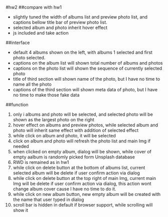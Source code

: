 
#hw2
##compare with hw1
- slightly tuned the width of albums list and preview photo list, and captions bellow title bar of preview photo list.
- selected album and photo inherit hover effect
- js included and take action

##interface
- default 4 albums shown on the left, with albums 1 selected and first photo selected.
- captions on the album list will shown total number of albums and photos
- captions on the photo list will shown the sequence of currently selected photo
- title of third section will shown name of the photo, but I have no time to name all the photo
- captions of the third section will shown meta data of photo, but I have no time to make those fake data

##function
1. only i albums and photo will be selected, and selected photo will be shown as the largest photo on the right
2. hover effect on albums and preview photos, while selected album and photo will inherit same effect with addition of selected effect
3. while click on album and photo, it will be selected
4. click on album and photo will refresh the photo list and main Img if needed
5. when clicked on empty album, dialog will be shown, while cover of empty aalbum is randomly picked form Unsplash database
6. RWD is remained as in hw1
7. while click on delete button at the bottom of albums list, current selected album will be delete if user confirm action via dialog
8. while click on delete button at the top right of main Img, current main Img will be delete if user confirm action via dialog, this action wont change album cover cause I have no time to do it.
9. while click on new album button, new empty album will be created with the name that user typed in dialog
10. scroll bar is hidden in default if browser support, while scrolling will show it